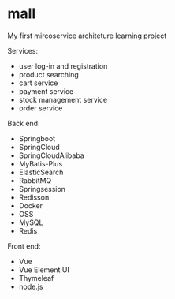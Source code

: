 # mall
My first mircoservice architeture learning project

Services:
- user log-in and registration
- product searching
- cart service
- payment service
- stock management service
- order service


Back end:
- Springboot
- SpringCloud
- SpringCloudAlibaba
- MyBatis-Plus
- ElasticSearch
- RabbitMQ
- Springsession
- Redisson
- Docker
- OSS 
- MySQL
- Redis

Front end:
- Vue
- Vue Element UI
- Thymeleaf
- node.js

